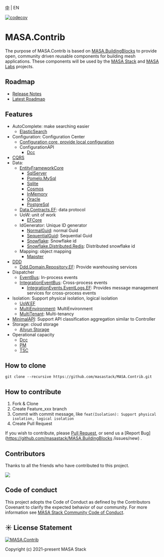 [中](README.zh-CN.md) | EN

[![codecov](https://codecov.io/gh/masastack/MASA.Contrib/branch/main/graph/badge.svg?token=87TPNHUHW2)](https://codecov.io/gh/masastack/MASA.Contrib)

# MASA.Contrib

The purpose of MASA.Contrib is based on [MASA.BuildingBlocks](https://github.com/masastack/MASA.BuildingBlocks) to provide open, community driven reusable components for building mesh applications.  These components will be used by the [MASA Stack](https://github.com/masastack) and [MASA Labs](https://github.com/masalabs) projects.



## Roadmap
* [Release Notes](https://github.com/masastack/MASA.Contrib/releases)
* [Latest Roadmap](https://github.com/masastack/MASA.Contrib/issues/42)



## Features
* AutoComplete: make searching easier
  * [ElasticSearch](./src/SearchEngine/Masa.Contrib.SearchEngine.AutoComplete.ElasticSearch/README.md)
* Configuration: Configuration Center
  * [Configuration core, provide local configuration](./src/Configuration/Masa.Contrib.Configuration/README.md)
  * ConfigurationAPI
    * [Dcc](./src/Configuration/Masa.Contrib.Configuration.ConfigurationApi.Dcc/README.md)
* [CQRS](./src/ReadWriteSpliting/Cqrs/Masa.Contrib.ReadWriteSpliting.Cqrs/README.md)
* Data:
  * [EntityFrameworkCore](./src/Data/Masa.Contrib.Data.EntityFrameworkCore/README.md)
    * [SqlServer](./src/Data/Masa.Contrib.Data.EntityFrameworkCore.SqlServer/README.md)
    * [Pomelo.MySql](./src/Data/Masa.Contrib.Data.EntityFrameworkCore.Pomelo.MySql/README.md)
    * [Sqlite](./src/Data/Masa.Contrib.Data.EntityFrameworkCore.Sqlite/README.md)
    * [Cosmos](./src/Data/Masa.Contrib.Data.EntityFrameworkCore.Cosmos/README.md)
    * [InMemory](./src/Data/Masa.Contrib.Data.EntityFrameworkCore.InMemory/README.md)
    * [Oracle](./src/Data/Masa.Contrib.Data.EntityFrameworkCore.Oracle/README.md)
    * [PostgreSql](./src/Data/Masa.Contrib.Data.EntityFrameworkCore.PostgreSql/README.md)
  * [Data.Contracts.EF](./src/Data/Masa.Contrib.Data.Contracts.EF/): data protocol
  * UoW: unit of work
    * [EFCore](./src/Data/Masa.Contrib.Data.UoW.EF/README.md)
  * IdGenerator: Unique ID generator
     * [NormalGuid](./src/Data/IdGenerator/Masa.Contrib.Data.IdGenerator.NormalGuid/README.md): normal Guid
     * [SequentialGuid](./src/Data/IdGenerator/Masa.Contrib.Data.IdGenerator.SequentialGuid/README.md): Sequential Guid
     * [Snowflake](./src/Data/IdGenerator/Masa.Contrib.Data.IdGenerator.Snowflake/README.md): Snowflake id
     * [Snowflake.Distributed.Redis](./src/Data/IdGenerator/Masa.Contrib.Data.IdGenerator.Snowflake.Distributed.Redis/README.md): Distributed snowflake id
  * Mapping: object mapping
     * [Mapster](./src/Data/Mapping/Masa.Contrib.Data.Mapping.Mapster/README.md)
* [DDD](./src/Ddd/Masa.Contrib.Ddd.Domain/README.md)
  * [Ddd.Domain.Repository.EF](./src/Ddd/Masa.Contrib.Ddd.Domain.Repository.EF/README.md): Provide warehousing services
* Dispatcher
  * [EventBus](./src/Dispatcher/Masa.Contrib.Dispatcher.Events/README.md): In-process events
  * [IntegrationEventBus](./src/Dispatcher/Masa.Contrib.Dispatcher.IntegrationEvents.Dapr/README.md): Cross-process events
    * [IntegrationEvents.EventLogs.EF](./src/Dispatcher/Masa.Contrib.Dispatcher.IntegrationEvents.EventLogs.EF/README.md): Provides message management services for cross-process events
* Isolation: Support physical isolation, logical isolation
  * [UoW.EF](./src/Isolation/Masa.Contrib.Isolation.UoW.EF/README.md)
  * [MultiEnvironment](./src/Isolation/Masa.Contrib.Isolation.MultiEnvironment/README.md): MultiEnvironment
  * [MultiTenant](./src/Isolation/Masa.Contrib.Isolation.MultiTenant/README.md): Multi-tenancy
* [MinimalAPI](./src/Service/Masa.Contrib.Service.MinimalAPIs/README.md): Support API classification aggregation similar to Controller
* Storage: cloud storage
  * [Aliyun Storage](./src/Storage/Masa.Contrib.Storage.ObjectStorage.Aliyun/README.md)
* Operational capacity
  * [Dcc](./src/BasicAbility/Masa.Contrib.BasicAbility.Dcc/README.md)
  * [PM](./src/BasicAbility/Masa.Contrib.BasicAbility.Pm/README.md)
  * [TSC](./src/BasicAbility/Masa.Contrib.BasicAbility.Tsc/README.md)



## How to clone
````
git clone --recursive https://github.com/masastack/MASA.Contrib.git
````



## How to contribute

1. Fork & Clone
2. Create Feature_xxx branch
3. Commit with commit message, like `feat(Isolation): Support physical isolation, logical isolation`
4. Create Pull Request

If you wish to contribute, please [Pull Request](https://github.com/masastack/MASA.BuildingBlocks/pulls), or send us a [Report Bug](https://github.com/masastack/MASA.BuildingBlocks /issues/new) .



## Contributors

Thanks to all the friends who have contributed to this project.

<a href="https://github.com/masastack/MASA.Contrib/graphs/contributors">
    <img src="https://contrib.rocks/image?repo=masastack/MASA.Contrib" />
</a>



## Code of conduct

This project adopts the Code of Conduct as defined by the Contributors Covenant to clarify the expected behavior of our community. For more information see [MASA Stack Community Code of Conduct](https://github.com/masastack/community/blob/main/CODE-OF-CONDUCT.md).



## ☀️ License Statement

[![MASA.Contrib](https://img.shields.io/badge/License-MIT-blue?style=flat-square)](/LICENSE.txt)

Copyright (c) 2021-present MASA Stack